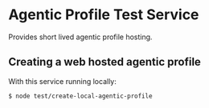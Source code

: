 # Agentic Profile Test Service

Provides short lived agentic profile hosting.

## Creating a web hosted agentic profile

With this service running locally:

	$ node test/create-local-agentic-profile

